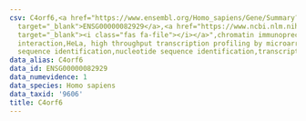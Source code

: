 ```yaml
---
csv: C4orf6,<a href="https://www.ensembl.org/Homo_sapiens/Gene/Summary?db=core;g=ENSG00000082929"
  target="_blank">ENSG00000082929</a>,<a href="https://www.ncbi.nlm.nih.gov/pubmed/17216044"
  target="_blank"><i class="fas fa-file"></i></a>",chromatin immunoprecipitation assay,direct
  interaction,HeLa, high throughput transcription profiling by microarray,nucleotide
  sequence identification,nucleotide sequence identification,transcriptional regulation,
data_alias: C4orf6
data_id: ENSG00000082929
data_numevidence: 1
data_species: Homo sapiens
data_taxid: '9606'
title: C4orf6
---
```

